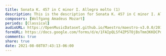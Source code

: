 ```yaml
---
title: Sonata K. 457 in C minor I. Allegro molto (1)
description: This is the description for Sonata K. 457 in C minor I. Allegro molto by Wolfgang Amadeus Mozart
composers: [Wolfgang Amadeus Mozart]
periods: [Classical]
audioURL: https://OpenMusicDataset.github.io/Maestro/maestro-v3.0.0/2015/MIDI-Unprocessed_R1_D1-1-8_mid--AUDIO-from_mp3_01_R1_2015_wav--3.midi
formURL: https://docs.google.com/forms/d/e/1FAIpQLSf4ZP5TOjBsTmm3KKDCPd-TfCQiv_G0rgakqd6ddlB8RMtKJQ/viewform
comments: true
share: true
date: 2021-08-08T07:43:13-06:00
---
```

